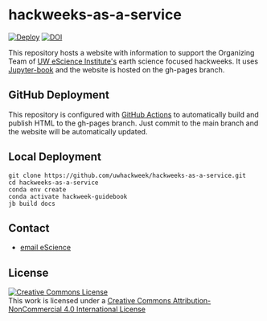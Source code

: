 # hackweeks-as-a-service
[![Deploy](https://github.com/uwhackweek/hackweeks-as-a-service/actions/workflows/deploy.yaml/badge.svg)](https://github.com/uwhackweek/hackweeks-as-a-service/actions/workflows/deploy.yaml)
[![DOI](https://zenodo.org/badge/354072491.svg)](https://zenodo.org/badge/latestdoi/354072491)

This repository hosts a website with information to support the Organizing Team of [UW eScience Institute's](https://escience.washington.edu) earth science focused hackweeks. It uses [Jupyter-book](https://jupyterbook.org/) and the website is hosted on the gh-pages branch.

## GitHub Deployment
This repository is configured with [GitHub Actions](./.github/workflows/deploy.yaml) to automatically build and publish HTML to the gh-pages branch. Just commit to the main branch and the website will be automatically updated.

## Local Deployment
```
git clone https://github.com/uwhackweek/hackweeks-as-a-service.git
cd hackweeks-as-a-service
conda env create
conda activate hackweek-guidebook
jb build docs
```

## Contact

* [email eScience](mailto:escience-hackweeks@uw.edu)

## License

<a rel="license" href="http://creativecommons.org/licenses/by-nc/4.0/"><img alt="Creative Commons License" style="border-width:0" src="https://i.creativecommons.org/l/by-nc/4.0/88x31.png" /></a><br />This work is licensed under a <a rel="license" href="http://creativecommons.org/licenses/by-nc/4.0/">Creative Commons Attribution-NonCommercial 4.0 International License</a>
